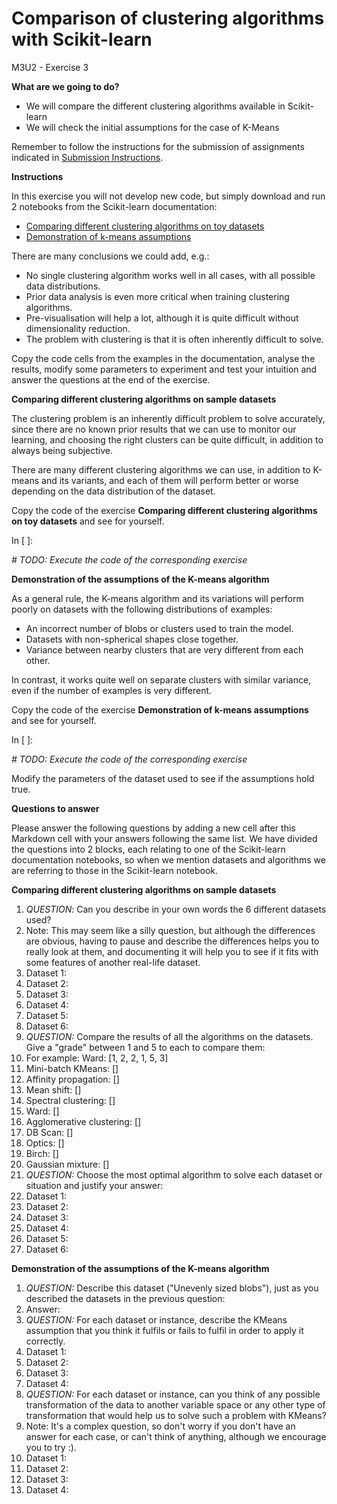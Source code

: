 # **Comparison of clustering algorithms with Scikit-learn**

M3U2 - Exercise 3

**What are we going to do?**

- We will compare the different clustering algorithms available in Scikit-learn
- We will check the initial assumptions for the case of K-Means

Remember to follow the instructions for the submission of assignments indicated in [Submission Instructions](https://github.com/Tokio-School/Machine-Learning/blob/main/Instrucciones%20entregas.md).

**Instructions**

In this exercise you will not develop new code, but simply download and run 2 notebooks from the Scikit-learn documentation:

- [Comparing different clustering algorithms on toy datasets](https://scikit-learn.org/stable/auto_examples/cluster/plot_cluster_comparison.html)
- [Demonstration of k-means assumptions](https://scikit-learn.org/stable/auto_examples/cluster/plot_kmeans_assumptions.html)

There are many conclusions we could add, e.g.:

- No single clustering algorithm works well in all cases, with all possible data distributions.
- Prior data analysis is even more critical when training clustering algorithms.
- Pre-visualisation will help a lot, although it is quite difficult without dimensionality reduction.
- The problem with clustering is that it is often inherently difficult to solve.

Copy the code cells from the examples in the documentation, analyse the results, modify some parameters to experiment and test your intuition and answer the questions at the end of the exercise.

**Comparing different clustering algorithms on sample datasets**

The clustering problem is an inherently difficult problem to solve accurately, since there are no known prior results that we can use to monitor our learning, and choosing the right clusters can be quite difficult, in addition to always being subjective.

There are many different clustering algorithms we can use, in addition to K-means and its variants, and each of them will perform better or worse depending on the data distribution of the dataset.

Copy the code of the exercise **Comparing different clustering algorithms on toy datasets** and see for yourself.

In [ ]:

_# TODO: Execute the code of the corresponding exercise_

**Demonstration of the assumptions of the K-means algorithm**

As a general rule, the K-means algorithm and its variations will perform poorly on datasets with the following distributions of examples:

- An incorrect number of blobs or clusters used to train the model.
- Datasets with non-spherical shapes close together.
- Variance between nearby clusters that are very different from each other.

In contrast, it works quite well on separate clusters with similar variance, even if the number of examples is very different.

Copy the code of the exercise **Demonstration of k-means assumptions** and see for yourself.

In [ ]:

_# TODO: Execute the code of the corresponding exercise_

Modify the parameters of the dataset used to see if the assumptions hold true.

**Questions to answer**

Please answer the following questions by adding a new cell after this Markdown cell with your answers following the same list. We have divided the questions into 2 blocks, each relating to one of the Scikit-learn documentation notebooks, so when we mention datasets and algorithms we are referring to those in the Scikit-learn notebook.

**Comparing different clustering algorithms on sample datasets**

1. _QUESTION_: Can you describe in your own words the 6 different datasets used?
  1. Note: This may seem like a silly question, but although the differences are obvious, having to pause and describe the differences helps you to really look at them, and documenting it will help you to see if it fits with some features of another real-life dataset.
  2. Dataset 1:
  3. Dataset 2:
  4. Dataset 3:
  5. Dataset 4:
  6. Dataset 5:
  7. Dataset 6:
2. _QUESTION:_ Compare the results of all the algorithms on the datasets. Give a "grade" between 1 and 5 to each to compare them:
  1. For example: Ward: [1, 2, 2, 1, 5, 3]
  2. Mini-batch KMeans: []
  3. Affinity propagation: []
  4. Mean shift: []
  5. Spectral clustering: []
  6. Ward: []
  7. Agglomerative clustering: []
  8. DB Scan: []
  9. Optics: []
  10. Birch: []
  11. Gaussian mixture: []
3. _QUESTION:_ Choose the most optimal algorithm to solve each dataset or situation and justify your answer:
  1. Dataset 1:
  2. Dataset 2:
  3. Dataset 3:
  4. Dataset 4:
  5. Dataset 5:
  6. Dataset 6:

**Demonstration of the assumptions of the K-means algorithm**

1. _QUESTION:_ Describe this dataset ("Unevenly sized blobs"), just as you described the datasets in the previous question:
  1. Answer:
2. _QUESTION:_ For each dataset or instance, describe the KMeans assumption that you think it fulfils or fails to fulfil in order to apply it correctly.
  1. Dataset 1:
  2. Dataset 2:
  3. Dataset 3:
  4. Dataset 4:
3. _QUESTION:_ For each dataset or instance, can you think of any possible transformation of the data to another variable space or any other type of transformation that would help us to solve such a problem with KMeans?
  1. Note: It's a complex question, so don't worry if you don't have an answer for each case, or can't think of anything, although we encourage you to try :).
  2. Dataset 1:
  3. Dataset 2:
  4. Dataset 3:
  5. Dataset 4:
